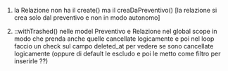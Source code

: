 
1. la Relazione non ha il create() ma il creaDaPreventivo() [la relazione si crea solo dal preventivo e non in modo autonomo] 


2. ::withTrashed() nelle model Preventivo e Relazione nel global scope in modo che prenda anche quelle cancellate logicamente e poi nel loop faccio un check sul campo deleted_at per vedere se sono cancellate logicamente (oppure di default le escludo e poi le metto come filtro per inserirle ??)

